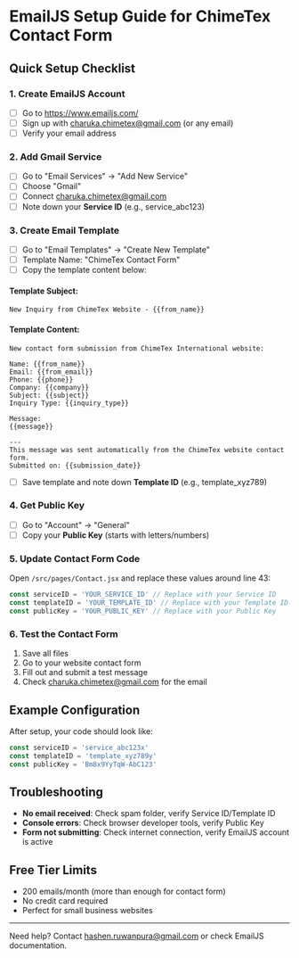 # EmailJS Setup Guide for ChimeTex Contact Form

## Quick Setup Checklist

### 1. Create EmailJS Account
- [ ] Go to https://www.emailjs.com/
- [ ] Sign up with charuka.chimetex@gmail.com (or any email)
- [ ] Verify your email address

### 2. Add Gmail Service
- [ ] Go to "Email Services" → "Add New Service"
- [ ] Choose "Gmail"
- [ ] Connect charuka.chimetex@gmail.com
- [ ] Note down your **Service ID** (e.g., service_abc123)

### 3. Create Email Template
- [ ] Go to "Email Templates" → "Create New Template"
- [ ] Template Name: "ChimeTex Contact Form"
- [ ] Copy the template content below:

#### Template Subject:
```
New Inquiry from ChimeTex Website - {{from_name}}
```

#### Template Content:
```
New contact form submission from ChimeTex International website:

Name: {{from_name}}
Email: {{from_email}}
Phone: {{phone}}
Company: {{company}}
Subject: {{subject}}
Inquiry Type: {{inquiry_type}}

Message:
{{message}}

---
This message was sent automatically from the ChimeTex website contact form.
Submitted on: {{submission_date}}
```

- [ ] Save template and note down **Template ID** (e.g., template_xyz789)

### 4. Get Public Key
- [ ] Go to "Account" → "General"
- [ ] Copy your **Public Key** (starts with letters/numbers)

### 5. Update Contact Form Code
Open `/src/pages/Contact.jsx` and replace these values around line 43:

```javascript
const serviceID = 'YOUR_SERVICE_ID' // Replace with your Service ID
const templateID = 'YOUR_TEMPLATE_ID' // Replace with your Template ID  
const publicKey = 'YOUR_PUBLIC_KEY' // Replace with your Public Key
```

### 6. Test the Contact Form
1. Save all files
2. Go to your website contact form
3. Fill out and submit a test message
4. Check charuka.chimetex@gmail.com for the email

## Example Configuration
After setup, your code should look like:
```javascript
const serviceID = 'service_abc123x'
const templateID = 'template_xyz789y'  
const publicKey = 'Bm8x9YyTqW-AbC123'
```

## Troubleshooting
- **No email received**: Check spam folder, verify Service ID/Template ID
- **Console errors**: Check browser developer tools, verify Public Key
- **Form not submitting**: Check internet connection, verify EmailJS account is active

## Free Tier Limits
- 200 emails/month (more than enough for contact form)
- No credit card required
- Perfect for small business websites

---
Need help? Contact hashen.ruwanpura@gmail.com or check EmailJS documentation.
